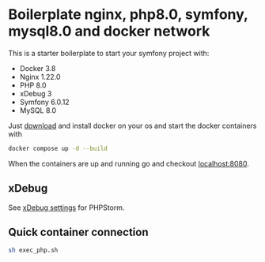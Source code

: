 # Boilerplate nginx, php8.0, symfony, mysql8.0 and docker network

This is a starter boilerplate to start your symfony project with:
- Docker 3.8
- Nginx 1.22.0
- PHP 8.0
- xDebug 3
- Symfony 6.0.12
- MySQL 8.0

Just [download](https://www.docker.com/products/docker-desktop/) and install docker on your os and start the docker containers with
```bash
docker compose up -d --build
```

When the containers are up and running go and checkout [localhost:8080](http://localhost:8080).

## xDebug
See [xDebug settings](https://matthewsetter.com/setup-step-debugging-php-xdebug3-docker/#configure-xdebug-in-your-ide-or-text-editor) for PHPStorm.

## Quick container connection
```bash
sh exec_php.sh
```